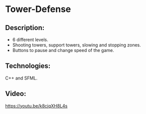 # Tower-Defense

## Description:
* 6 different levels.</br>
* Shooting towers, support towers, slowing and stopping zones.</br>
* Buttons to pause and change speed of the game.</br>

## Technologies:
C++ and SFML.

## Video:
https://youtu.be/k8cjqXH8L4s
